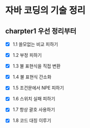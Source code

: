 # 자바 코딩의 기술 정리

## charpter1 우선 정리부터
- [x] 1.1 쓸모없는 비교 피하기
- [X] 1.2 부정 피하기
- [X] 1.3 불 표현식을 직접 변환
- [X] 1.4 불 표현식 간소화
- [X] 1.5 조건문에서 NPE 피하기
- [X] 1.6 스위치 실패 피하기
- [X] 1.7 항상 괄호 사용하기
- [X] 1.8 코드 대칭 이루기

